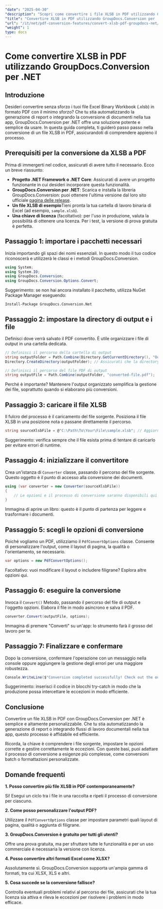 ```yaml
---
"date": "2025-04-30"
"description": "Scopri come convertire i file XLSB in PDF utilizzando GroupDocs.Conversion per .NET con questa guida passo passo. Ideale per i professionisti che necessitano di una conversione di file impeccabile."
"title": "Convertire XLSB in PDF utilizzando GroupDocs.Conversion per .NET&#58; una guida completa"
"url": "/it/net/pdf-conversion-features/convert-xlsb-pdf-groupdocs-net/"
"weight": 1
type: docs
---
```

# Come convertire XLSB in PDF utilizzando GroupDocs.Conversion per .NET

## Introduzione

Desideri convertire senza sforzo i tuoi file Excel Binary Workbook (.xlsb) in formato PDF con il minimo sforzo? Che tu stia automatizzando la generazione di report o integrando la conversione di documenti nella tua app, GroupDocs.Conversion per .NET offre una soluzione potente e semplice da usare. In questa guida completa, ti guiderò passo passo nella conversione di un file XLSB in PDF, assicurandoti di comprendere appieno il processo.

## Prerequisiti per la conversione da XLSB a PDF

Prima di immergerti nel codice, assicurati di avere tutto il necessario. Ecco un breve riassunto:

- **Progetto .NET Framework o .NET Core**: Assicurati di avere un progetto funzionante in cui desideri incorporare questa funzionalità.
- **GroupDocs.Conversion per .NET**: Scarica e installa la libreria GroupDocs.Conversion: puoi ottenere l'ultima versione dal loro sito ufficiale [pagina delle release](https://releases.groupdocs.com/conversion/net/).
- **Un file XLSB di esempio**Tieni pronta la tua cartella di lavoro binaria di Excel (ad esempio, `sample.xlsb`).
- **Una chiave di licenza** (facoltativo): per l'uso in produzione, valuta la possibilità di ottenere una licenza. Per i test, la versione di prova gratuita è perfetta.

## Passaggio 1: importare i pacchetti necessari

Inizia importando gli spazi dei nomi essenziali. In questo modo il tuo codice riconoscerà e utilizzerà le classi e i metodi GroupDocs.Conversion.

```csharp
using System;
using System.IO;
using GroupDocs.Conversion;
using GroupDocs.Conversion.Options.Convert;
```

Suggerimento: se non hai ancora installato il pacchetto, utilizza NuGet Package Manager eseguendo:

```
Install-Package GroupDocs.Conversion.Net
```

## Passaggio 2: impostare la directory di output e i file

Definisci dove verrà salvato il PDF convertito. È utile organizzare i file di output in una cartella dedicata.

```csharp
// Definisci il percorso della cartella di output
string outputFolder = Path.Combine(Directory.GetCurrentDirectory(), "Output");
Directory.CreateDirectory(outputFolder); // Assicurati che la directory esista

// Definisci il percorso del file PDF di output
string outputFile = Path.Combine(outputFolder, "converted-file.pdf");
```

Perché è importante? Mantenere l'output organizzato semplifica la gestione dei file, soprattutto quando si elaborano più conversioni.

## Passaggio 3: caricare il file XLSB

Il fulcro del processo è il caricamento del file sorgente. Posiziona il file XLSB in una posizione nota o passane direttamente il percorso.

```csharp
string sourceXlsbFile = @"C:\Path\To\Your\File\sample.xlsb"; // Aggiorna con il percorso del tuo file
```

Suggerimento: verifica sempre che il file esista prima di tentare di caricarlo per evitare errori di runtime.

## Passaggio 4: inizializzare il convertitore

Crea un'istanza di `Converter` classe, passando il percorso del file sorgente. Questo oggetto è il punto di accesso alla conversione dei documenti.

```csharp
using (var converter = new Converter(sourceXlsbFile))
{
    // Le opzioni e il processo di conversione saranno disponibili qui
}
```

Immagina di aprire un libro: questo è il punto di partenza per leggere e trasformare i documenti.

## Passaggio 5: scegli le opzioni di conversione

Poiché vogliamo un PDF, utilizziamo il `PdfConvertOptions` classe. Consente di personalizzare l'output, come il layout di pagina, la qualità o l'orientamento, se necessario.

```csharp
var options = new PdfConvertOptions();
```

Facoltativo: vuoi modificare il layout o includere filigrane? Esplora altre opzioni qui.

## Passaggio 6: eseguire la conversione

Invoca il `Convert()` Metodo, passando il percorso del file di output e l'oggetto opzioni. Elabora il file in modo asincrono e salva il PDF.

```csharp
converter.Convert(outputFile, options);
```

Immagina di premere "Converti" su un'app: lo strumento farà il grosso del lavoro per te.

## Passaggio 7: Finalizzare e confermare

Dopo la conversione, confermare l'operazione con un messaggio nella console oppure aggiungere la gestione degli errori per una maggiore robustezza.

```csharp
Console.WriteLine($"Conversion completed successfully! Check out the output at: {outputFolder}");
```

Suggerimento: inserisci il codice in blocchi try-catch in modo che la produzione possa intercettare le eccezioni in modo efficiente.

## Conclusione

Convertire un file XLSB in PDF con GroupDocs.Conversion per .NET è semplice e altamente personalizzabile. Che tu stia automatizzando la generazione di report o integrando flussi di lavoro documentali nella tua app, questo processo è affidabile ed efficiente.

Ricorda, la chiave è comprendere i file sorgente, impostare le opzioni corrette e gestire correttamente le eccezioni. Con queste basi, puoi adattare il processo di conversione a esigenze più complesse, come conversioni batch o formattazioni personalizzate.

## Domande frequenti

**1. Posso convertire più file XLSB in PDF contemporaneamente?**  

Sì! Esegui un ciclo tra i file in una raccolta e ripeti il processo di conversione per ciascuno.

**2. Come posso personalizzare l'output PDF?**  

Utilizzare il `PdfConvertOptions` classe per impostare parametri quali layout di pagina, qualità o aggiunta di filigrane.

**3. GroupDocs.Conversion è gratuito per tutti gli utenti?**  

Offre una prova gratuita, ma per sfruttare tutte le funzionalità e per un uso commerciale è necessaria la versione con licenza.

**4. Posso convertire altri formati Excel come XLSX?**  

Assolutamente sì. GroupDocs.Conversion supporta un'ampia gamma di formati, tra cui XLSX, XLS e altri.

**5. Cosa succede se la conversione fallisce?**  

Controlla eventuali problemi relativi al percorso dei file, assicurati che la tua licenza sia attiva e rileva le eccezioni per risolvere i problemi in modo efficace.